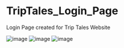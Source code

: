 # TripTales_Login_Page
Login Page created for Trip Tales Website

![image](https://github.com/KamalpreetSingh178/TripTales_Login_Page/assets/147826488/12682db9-4c0b-47c3-94be-5d36645cacf5)
![image](https://github.com/KamalpreetSingh178/TripTales_Login_Page/assets/147826488/1b58a08d-14dc-45e4-840d-61078d00023c)
![image](https://github.com/KamalpreetSingh178/TripTales_Login_Page/assets/147826488/faafeb4b-705d-40a8-98b8-5d349c1ed434)


